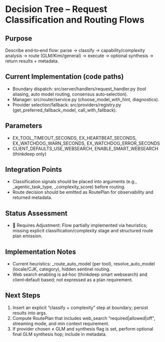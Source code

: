 # Decision Tree – Request Classification and Routing Flows

## Purpose
Describe end‑to‑end flow: parse → classify → capability/complexity analysis → route (GLM/Kimi/general) → execute → optional synthesis → return results + metadata.

## Current Implementation (code paths)
- Boundary dispatch: src/server/handlers/request_handler.py (tool aliasing, auto model routing, consensus auto‑selection).
- Manager: src/router/service.py (choose_model_with_hint, diagnostics).
- Provider selection/fallback: src/providers/registry.py (get_preferred_fallback_model, call_with_fallback).

## Parameters
- EX_TOOL_TIMEOUT_SECONDS, EX_HEARTBEAT_SECONDS, EX_WATCHDOG_WARN_SECONDS, EX_WATCHDOG_ERROR_SECONDS
- CLIENT_DEFAULTS_USE_WEBSEARCH, ENABLE_SMART_WEBSEARCH (thinkdeep only)

## Integration Points
- Classification signals should be placed into arguments (e.g., _agentic_task_type, _complexity_score) before routing.
- Route decision should be emitted as RoutePlan for observability and returned metadata.

## Status Assessment
- 🔧 Requires Adjustment: Flow partially implemented via heuristics; missing explicit classification/complexity stage and structured route plan emission.

## Implementation Notes
- Current heuristics: _route_auto_model (per tool), resolve_auto_model (locale/CJK, category), hidden sentinel routing.
- Web search enabling is ad‑hoc (thinkdeep smart websearch) and client‑default based; not expressed as a plan requirement.

## Next Steps
1) Insert an explicit “classify + complexity” step at boundary; persist results into args.
2) Compute RoutePlan that includes web_search "required|allowed|off", streaming mode, and min context requirement.
3) If provider chosen ≠ GLM and synthesis flag is set, perform optional final GLM synthesis hop; include in metadata.

